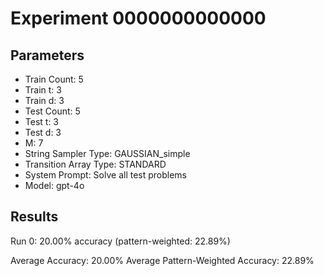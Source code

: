 # Experiment 0000000000000

## Parameters
- Train Count: 5
- Train t: 3
- Train d: 3
- Test Count: 5
- Test t: 3
- Test d: 3
- M: 7
- String Sampler Type: GAUSSIAN_simple
- Transition Array Type: STANDARD
- System Prompt: Solve all test problems
- Model: gpt-4o

## Results
Run 0: 20.00% accuracy (pattern-weighted: 22.89%)

Average Accuracy: 20.00%
Average Pattern-Weighted Accuracy: 22.89%